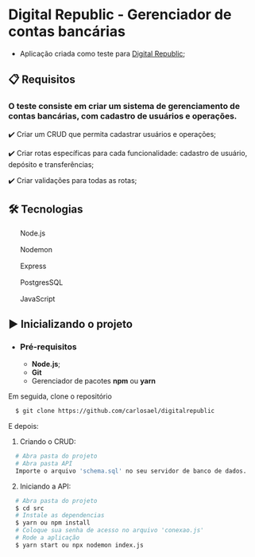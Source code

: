 # Digital Republic - Gerenciador de contas bancárias

- Aplicação criada como teste para [Digital Republic](https://www.digitalrepublic.com.br/);

## 📋 Requisitos

### O teste consiste em criar um sistema de gerenciamento de contas bancárias, com cadastro de usuários e operações.

✔️ Criar um CRUD que permita cadastrar usuários e operações;

✔️ Criar rotas específicas para cada funcionalidade: cadastro de usuário, depósito e transferências;

✔️ Criar validações para todas as rotas;

## 🛠 Tecnologias

<img src="https://media.istockphoto.com/vectors/nodejs-vector-logo-backend-programming-in-javascript-server-vector-id1195857274?k=20&m=1195857274&s=170667a&w=0&h=k8oHsv3ehrvhviozLlvhEjGHweiHU7hbBv7bHEkgUqc=" width="16" height="16" /> &nbsp;Node.js

<img src="https://user-images.githubusercontent.com/13700/35731649-652807e8-080e-11e8-88fd-1b2f6d553b2d.png" width="16" height="16" /> &nbsp;Nodemon

<img src="https://w7.pngwing.com/pngs/925/447/png-transparent-express-js-node-js-javascript-mongodb-node-js-text-trademark-logo.png" width="16" height="16" /> &nbsp;Express

<img src="https://upload.wikimedia.org/wikipedia/commons/thumb/2/29/Postgresql_elephant.svg/800px-Postgresql_elephant.svg.png" width="20" height="16" /> PostgresSQL

<img src="https://www.kindpng.com/picc/m/67-678384_transparent-javascript-icon-png-png-download.png" width="16" height="16" /> &nbsp;JavaScript

## ▶️ Inicializando o projeto

- ### **Pré-requisitos**

  - **Node.js**;
  - **Git**
  - Gerenciador de pacotes **npm** ou **yarn**

Em seguida, clone o repositório

```sh
  $ git clone https://github.com/carlosael/digitalrepublic
```

E depois:

1. Criando o CRUD:

```sh
  # Abra pasta do projeto
  # Abra pasta API
  Importe o arquivo 'schema.sql' no seu servidor de banco de dados.
```

2. Iniciando a API:

```sh
  # Abra pasta do projeto
  $ cd src
  # Instale as dependencias
  $ yarn ou npm install
  # Coloque sua senha de acesso no arquivo 'conexao.js'
  # Rode a aplicação
  $ yarn start ou npx nodemon index.js
```
